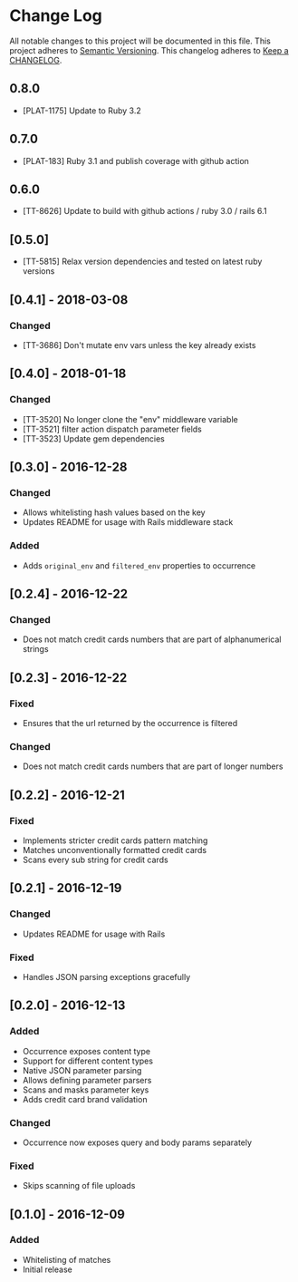 # Change Log

All notable changes to this project will be documented in this file.
This project adheres to [Semantic Versioning](http://semver.org/).
This changelog adheres to [Keep a CHANGELOG](http://keepachangelog.com/).

## 0.8.0

- [PLAT-1175] Update to Ruby 3.2

## 0.7.0

- [PLAT-183] Ruby 3.1 and publish coverage with github action

## 0.6.0

- [TT-8626] Update to build with github actions / ruby 3.0 / rails 6.1

## [0.5.0]

- [TT-5815] Relax version dependencies and tested on latest ruby versions

## [0.4.1] - 2018-03-08

### Changed

- [TT-3686] Don't mutate env vars unless the key already exists

## [0.4.0] - 2018-01-18

### Changed

- [TT-3520] No longer clone the "env" middleware variable
- [TT-3521] filter action dispatch parameter fields
- [TT-3523] Update gem dependencies

## [0.3.0] - 2016-12-28

### Changed

- Allows whitelisting hash values based on the key
- Updates README for usage with Rails middleware stack

### Added

- Adds `original_env` and `filtered_env` properties to occurrence

## [0.2.4] - 2016-12-22

### Changed

- Does not match credit cards numbers that are part of alphanumerical strings

## [0.2.3] - 2016-12-22

### Fixed

- Ensures that the url returned by the occurrence is filtered

### Changed

- Does not match credit cards numbers that are part of longer numbers

## [0.2.2] - 2016-12-21

### Fixed

- Implements stricter credit cards pattern matching
- Matches unconventionally formatted credit cards
- Scans every sub string for credit cards

## [0.2.1] - 2016-12-19

### Changed

- Updates README for usage with Rails

### Fixed

- Handles JSON parsing exceptions gracefully

## [0.2.0] - 2016-12-13

### Added

- Occurrence exposes content type
- Support for different content types
- Native JSON parameter parsing
- Allows defining parameter parsers
- Scans and masks parameter keys
- Adds credit card brand validation

### Changed

- Occurrence now exposes query and body params separately

### Fixed

- Skips scanning of file uploads

## [0.1.0] - 2016-12-09

### Added

- Whitelisting of matches
- Initial release

